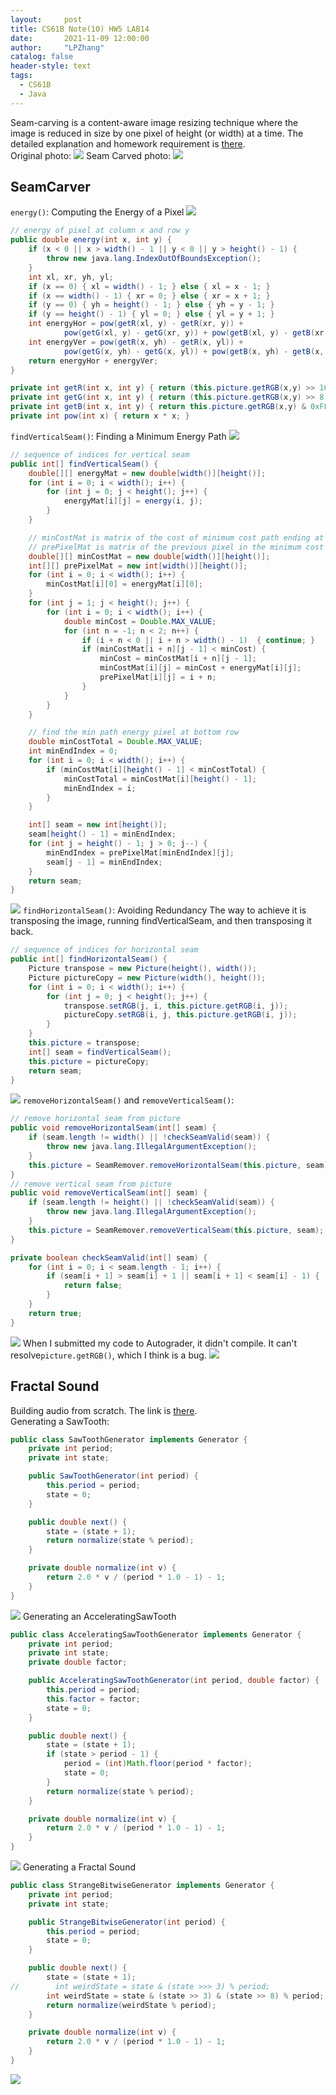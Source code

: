 ```yaml
---
layout:     post
title: CS61B Note(10) HW5 LAB14
date:       2021-11-09 12:00:00
author:     "LPZhang"
catalog: false
header-style: text
tags: 
  - CS61B
  - Java
---
```


Seam-carving is a content-aware image resizing technique where the image is reduced in size by one pixel of height (or width) at a time. The detailed explanation and homework requirement is [there](https://sp18.datastructur.es/materials/hw/hw5/hw5).<br/>
Original photo:
![](https://sp18.datastructur.es/materials/hw/hw5/images/HJoceanSmall.png)
Seam Carved photo:
![](https://sp18.datastructur.es/materials/hw/hw5/images/HJoceanSmall357x285.png)
## SeamCarver
`energy()`: Computing the Energy of a Pixel
![](https://sp18.datastructur.es/materials/hw/hw5/images/HJoceanSmallEnergy.png)
```java
// energy of pixel at column x and row y
public double energy(int x, int y) {
    if (x < 0 || x > width() - 1 || y < 0 || y > height() - 1) {
        throw new java.lang.IndexOutOfBoundsException();
    }
    int xl, xr, yh, yl;
    if (x == 0) { xl = width() - 1; } else { xl = x - 1; }
    if (x == width() - 1) { xr = 0; } else { xr = x + 1; }
    if (y == 0) { yh = height() - 1; } else { yh = y - 1; }
    if (y == height() - 1) { yl = 0; } else { yl = y + 1; }
    int energyHor = pow(getR(xl, y) - getR(xr, y)) +
            pow(getG(xl, y) - getG(xr, y)) + pow(getB(xl, y) - getB(xr, y));
    int energyVer = pow(getR(x, yh) - getR(x, yl)) +
            pow(getG(x, yh) - getG(x, yl)) + pow(getB(x, yh) - getB(x, yl));
    return energyHor + energyVer;
}

private int getR(int x, int y) { return (this.picture.getRGB(x,y) >> 16) & 0xFF; }
private int getG(int x, int y) { return (this.picture.getRGB(x,y) >> 8) & 0xFF; }
private int getB(int x, int y) { return this.picture.getRGB(x,y) & 0xFF; }
private int pow(int x) { return x * x; }
```
`findVerticalSeam()`: Finding a Minimum Energy Path
![](https://sp18.datastructur.es/materials/hw/hw5/images/seamCarvingDP.png)
```java
// sequence of indices for vertical seam
public int[] findVerticalSeam() {
    double[][] energyMat = new double[width()][height()];
    for (int i = 0; i < width(); i++) {
        for (int j = 0; j < height(); j++) {
            energyMat[i][j] = energy(i, j);
        }
    }

    // minCostMat is matrix of the cost of minimum cost path ending at (i, j)
    // prePixelMat is matrix of the previous pixel in the minimum cost path ending at (i, j)
    double[][] minCostMat = new double[width()][height()];
    int[][] prePixelMat = new int[width()][height()];
    for (int i = 0; i < width(); i++) {
        minCostMat[i][0] = energyMat[i][0];
    }
    for (int j = 1; j < height(); j++) {
        for (int i = 0; i < width(); i++) {
            double minCost = Double.MAX_VALUE;
            for (int n = -1; n < 2; n++) {
                if (i + n < 0 || i + n > width() - 1)  { continue; }
                if (minCostMat[i + n][j - 1] < minCost) {
                    minCost = minCostMat[i + n][j - 1];
                    minCostMat[i][j] = minCost + energyMat[i][j];
                    prePixelMat[i][j] = i + n;
                }
            }
        }
    }

    // find the min path energy pixel at bottom row
    double minCostTotal = Double.MAX_VALUE;
    int minEndIndex = 0;
    for (int i = 0; i < width(); i++) {
        if (minCostMat[i][height() - 1] < minCostTotal) {
            minCostTotal = minCostMat[i][height() - 1];
            minEndIndex = i;
        }
    }

    int[] seam = new int[height()];
    seam[height() - 1] = minEndIndex;
    for (int j = height() - 1; j > 0; j--) {
        minEndIndex = prePixelMat[minEndIndex][j];
        seam[j - 1] = minEndIndex;
    }
    return seam;
}
```
![](https://github.com/Ramer42/Ramer42.github.io/blob/master/img/in-post/2021-11-08-CS61B-HW5-LAB14/vertical.jpg?raw=true)
`findHorizontalSeam()`: Avoiding Redundancy
The way to achieve it is transposing the image, running findVerticalSeam, and then transposing it back.
```java
// sequence of indices for horizontal seam
public int[] findHorizontalSeam() {
    Picture transpose = new Picture(height(), width());
    Picture pictureCopy = new Picture(width(), height());
    for (int i = 0; i < width(); i++) {
        for (int j = 0; j < height(); j++) {
            transpose.setRGB(j, i, this.picture.getRGB(i, j));
            pictureCopy.setRGB(i, j, this.picture.getRGB(i, j));
        }
    }
    this.picture = transpose;
    int[] seam = findVerticalSeam();
    this.picture = pictureCopy;
    return seam;
}
```
![](https://github.com/Ramer42/Ramer42.github.io/blob/master/img/in-post/2021-11-08-CS61B-HW5-LAB14/horizon.jpg?raw=true)
`removeHorizontalSeam()` and `removeVerticalSeam()`:
```java
// remove horizontal seam from picture
public void removeHorizontalSeam(int[] seam) {
    if (seam.length != width() || !checkSeamValid(seam)) {
        throw new java.lang.IllegalArgumentException();
    }
    this.picture = SeamRemover.removeHorizontalSeam(this.picture, seam);
}
// remove vertical seam from picture
public void removeVerticalSeam(int[] seam) {
    if (seam.length != height() || !checkSeamValid(seam)) {
        throw new java.lang.IllegalArgumentException();
    }
    this.picture = SeamRemover.removeVerticalSeam(this.picture, seam);
}

private boolean checkSeamValid(int[] seam) {
    for (int i = 0; i < seam.length - 1; i++) {
        if (seam[i + 1] > seam[i] + 1 || seam[i + 1] < seam[i] - 1) {
            return false;
        }
    }
    return true;
}
```
![](https://github.com/Ramer42/Ramer42.github.io/blob/master/img/in-post/2021-11-08-CS61B-HW5-LAB14/visualizer.gif?raw=true)
When I submitted my code to Autograder, it didn't compile. It can't resolve`picture.getRGB()`, which I think is a bug.
![](https://github.com/Ramer42/Ramer42.github.io/blob/master/img/in-post/2021-11-08-CS61B-HW5-LAB14/fail.jpg?raw=true)

## Fractal Sound
Building audio from scratch. The link is [there](https://sp18.datastructur.es/materials/lab/lab14/lab14).<br/>
Generating a SawTooth:
```java
public class SawToothGenerator implements Generator {
    private int period;
    private int state;

    public SawToothGenerator(int period) {
        this.period = period;
        state = 0;
    }

    public double next() {
        state = (state + 1);
        return normalize(state % period);
    }

    private double normalize(int v) {
        return 2.0 * v / (period * 1.0 - 1) - 1;
    }
}

```
![](https://github.com/Ramer42/Ramer42.github.io/blob/master/img/in-post/2021-11-08-CS61B-HW5-LAB14/saw.jpg?raw=true)
Generating an AcceleratingSawTooth
```java
public class AcceleratingSawToothGenerator implements Generator {
    private int period;
    private int state;
    private double factor;

    public AcceleratingSawToothGenerator(int period, double factor) {
        this.period = period;
        this.factor = factor;
        state = 0;
    }

    public double next() {
        state = (state + 1);
        if (state > period - 1) {
            period = (int)Math.floor(period * factor);
            state = 0;
        }
        return normalize(state % period);
    }

    private double normalize(int v) {
        return 2.0 * v / (period * 1.0 - 1) - 1;
    }
}
```
![](https://github.com/Ramer42/Ramer42.github.io/blob/master/img/in-post/2021-11-08-CS61B-HW5-LAB14/acceleratingsaw.jpg?raw=true)
Generating a Fractal Sound
```java
public class StrangeBitwiseGenerator implements Generator {
    private int period;
    private int state;

    public StrangeBitwiseGenerator(int period) {
        this.period = period;
        state = 0;
    }

    public double next() {
        state = (state + 1);
//        int weirdState = state & (state >>> 3) % period;
        int weirdState = state & (state >> 3) & (state >> 8) % period;
        return normalize(weirdState % period);
    }

    private double normalize(int v) {
        return 2.0 * v / (period * 1.0 - 1) - 1;
    }
}
```
![](https://github.com/Ramer42/Ramer42.github.io/blob/master/img/in-post/2021-11-08-CS61B-HW5-LAB14/fractal.jpg?raw=true)